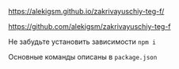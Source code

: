 https://alekigsm.github.io/zakrivayuschiy-teg-f/

https://github.com/alekigsm/zakrivayuschiy-teg-f

Не забудьте установить зависимости `npm i`

Основные команды описаны в `package.json`
